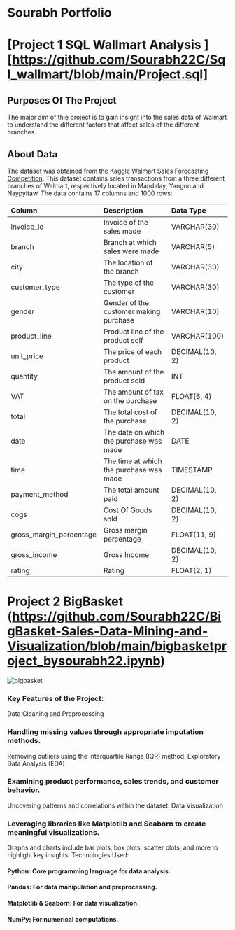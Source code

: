 # Sourabh Portfolio

 # [Project 1 SQL Wallmart Analysis ][https://github.com/Sourabh22C/Sql_wallmart/blob/main/Project.sql]
 ## Purposes Of The Project

The major aim of thie project is to gain insight into the sales data of Walmart to understand the different factors that affect sales of the different branches.

## About Data

The dataset was obtained from the [Kaggle Walmart Sales Forecasting Competition](https://www.kaggle.com/c/walmart-recruiting-store-sales-forecasting). This dataset contains sales transactions from a three different branches of Walmart, respectively located in Mandalay, Yangon and Naypyitaw. The data contains 17 columns and 1000 rows:

| Column                  | Description                             | Data Type      |
| :---------------------- | :-------------------------------------- | :------------- |
| invoice_id              | Invoice of the sales made               | VARCHAR(30)    |
| branch                  | Branch at which sales were made         | VARCHAR(5)     |
| city                    | The location of the branch              | VARCHAR(30)    |
| customer_type           | The type of the customer                | VARCHAR(30)    |
| gender                  | Gender of the customer making purchase  | VARCHAR(10)    |
| product_line            | Product line of the product solf        | VARCHAR(100)   |
| unit_price              | The price of each product               | DECIMAL(10, 2) |
| quantity                | The amount of the product sold          | INT            |
| VAT                 | The amount of tax on the purchase       | FLOAT(6, 4)    |
| total                   | The total cost of the purchase          | DECIMAL(10, 2) |
| date                    | The date on which the purchase was made | DATE           |
| time                    | The time at which the purchase was made | TIMESTAMP      |
| payment_method                 | The total amount paid                   | DECIMAL(10, 2) |
| cogs                    | Cost Of Goods sold                      | DECIMAL(10, 2) |
| gross_margin_percentage | Gross margin percentage                 | FLOAT(11, 9)   |
| gross_income            | Gross Income                            | DECIMAL(10, 2) |
| rating                  | Rating                                  | FLOAT(2, 1)    |


# Project 2 BigBasket (https://github.com/Sourabh22C/BigBasket-Sales-Data-Mining-and-Visualization/blob/main/bigbasketproject_bysourabh22.ipynb)
![bigbasket](https://github.com/Sourabh22C/BigBasket-Sales-Data-Mining-and-Visualization/blob/main/SUCCESS-STORY-1.png)

### Key Features of the Project:
Data Cleaning and Preprocessing

### Handling missing values through appropriate imputation methods.
Removing outliers using the Interquartile Range (IQR) method.
Exploratory Data Analysis (EDA)

### Examining product performance, sales trends, and customer behavior.
Uncovering patterns and correlations within the dataset.
Data Visualization

### Leveraging libraries like Matplotlib and Seaborn to create meaningful visualizations.
Graphs and charts include bar plots, box plots, scatter plots, and more to highlight key insights.
Technologies Used:
#### Python: Core programming language for data analysis.
#### Pandas: For data manipulation and preprocessing.
#### Matplotlib & Seaborn: For data visualization.
#### NumPy: For numerical computations.
